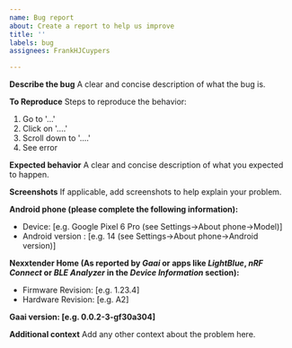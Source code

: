 ```yaml
---
name: Bug report
about: Create a report to help us improve
title: ''
labels: bug
assignees: FrankHJCuypers

---
```


**Describe the bug**
A clear and concise description of what the bug is.

**To Reproduce**
Steps to reproduce the behavior:
1. Go to '...'
2. Click on '....'
3. Scroll down to '....'
4. See error

**Expected behavior**
A clear and concise description of what you expected to happen.

**Screenshots**
If applicable, add screenshots to help explain your problem.

**Android phone (please complete the following information):**
 - Device: [e.g. Google Pixel 6 Pro (see Settings->About phone->Model)]
 - Android version : [e.g. 14  (see Settings->About phone->Android version)]

**Nexxtender Home (As reported by *Gaai* or apps like *LightBlue*, *nRF Connect* or *BLE Analyzer* in the *Device Information* section):**
 - Firmware Revision: [e.g. 1.23.4]
 - Hardware Revision: [e.g. A2]

**Gaai version: [e.g. 0.0.2-3-gf30a304]**

**Additional context**
Add any other context about the problem here.
